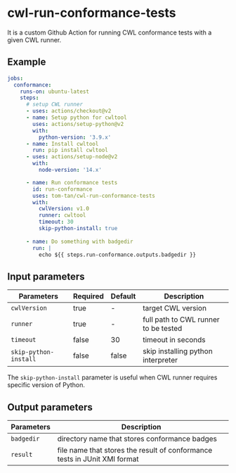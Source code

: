 # cwl-run-conformance-tests
It is a custom Github Action for running CWL conformance tests with a given CWL runner.

## Example

```yaml
jobs:
  conformance:
    runs-on: ubuntu-latest
    steps:
      # setup CWL runner
      - uses: actions/checkout@v2
      - name: Setup python for cwltool
        uses: actions/setup-python@v2
        with:
          python-version: '3.9.x'
      - name: Install cwltool
        run: pip install cwltool
      - uses: actions/setup-node@v2
        with:
          node-version: '14.x'

      - name: Run conformance tests
        id: run-conformance
        uses: tom-tan/cwl-run-conformance-tests
        with:
          cwlVersion: v1.0
          runner: cwltool
          timeout: 30
          skip-python-install: true
     
      - name: Do something with badgedir
        run: |
          echo ${{ steps.run-conformance.outputs.badgedir }}
```

## Input parameters

| Parameters | Required | Default | Description |
|---|---|---|---|
| `cwlVersion` | true | - | target CWL version |
| `runner` | true | - | full path to CWL runner to be tested |
| `timeout` | false | 30 | timeout in seconds |
| `skip-python-install` | false | false | skip installing python interpreter |

The `skip-python-install` parameter is useful when CWL runner requires specific version of Python.

## Output parameters

| Parameters | Description |
|---|---|
| `badgedir` | directory name that stores conformance badges |
| `result` | file name that stores the result of conformance tests in JUnit XMl format |
